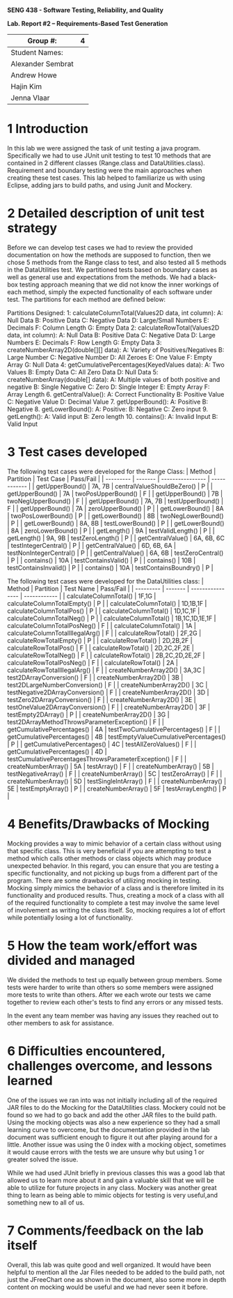 **SENG 438 - Software Testing, Reliability, and Quality**


**Lab. Report \#2 – Requirements-Based Test Generation**


| Group \#:         |  4  |
| ----------------- | --- |
| Student Names:    |     |
| Alexander Sembrat |     |
| Andrew Howe       |     |
| Hajin Kim         |     |
| Jenna Vlaar       |     |




# 1 Introduction


In this lab we were assigned the task of unit testing a java program. Specifically we had to use JUnit unit testing to test 10 methods that are contained in 2 different classes (Range.class and DataUtilities.class). Requirement and boundary testing were the main approaches when creating these test cases. This lab helped to familiarize us with using Eclipse, adding jars to build paths, and using Junit and Mockery.


# 2 Detailed description of unit test strategy


Before we can develop test cases we had to review the provided documentation on how the methods are supposed to function, then we chose 5 methods from the Range class to test, and also tested all 5 methods in the DataUtilities test. We partitioned tests based on boundary cases as well as general use and expectations from the methods. We had a black-box testing approach meaning that we did not know the inner workings of each method, simply the expected functionality of each software under test. The partitions for each method are defined below:


Partitions Designed:
1: calculateColumnTotal(Values2D data, int column):
	A: Null Data
	B: Positive Data
	C: Negative Data
	D: Large/Small Numbers
	E: Decimals	
	F: Column Length
	G: Empty Data
2: calculateRowTotal(Values2D data, int column):
	A: Null Data
	B: Positive Data
	C: Negative Data
	D: Large Numbers
	E: Decimals	
	F: Row Length
	G: Empty Data
3: createNumberArray2D(double[][] data):
	A: Variety of Positives/Negatives
	B: Large Number
	C: Negative Number
	D: All Zeroes
	E: One Value
	F: Empty Array
	G: Null Data
4: getCumulativePercentages(KeyedValues data):
	A: Two Values
	B: Empty Data
	C: All Zero Data
	D: Null Data
5: createNumberArray(double[] data):
	A: Multiple values of both positive and negative
	B: Single Negative
	C: Zero
	D: Single Integer
	E: Empty Array
	F: Array Length
6. getCentralValue():
	A: Correct Functionality
	B: Positive Value
	C: Negative Value
	D: Decimal Value
7. getUpperBound():
	A: Positive
	B: Negative
8. getLowerBound():
	A: Positive:
	B: Negative
	C: Zero input
9. getLength():
	A: Valid input
	B: Zero length
10. contains():
	A: Invalid Input
	B: Valid Input

# 3 Test cases developed


The following test cases were developed for the Range Class:
| Method | Partition | Test Case | Pass/Fail | 
| --------- | ------- | ---------------- | ------------ | 
| getUpperBound() | 7A, 7B | centralValueShouldBeZero() | P |
| getUpperBound() | 7A | twoPosUpperBound() | F |
| getUpperBound() | 7B | twoNegUpperBound() | F |
| getUpperBound() | 7A, 7B | testUpperBound() | F |
| getUpperBound() | 7A | zeroUpperBound() | P |
| getLowerBound() | 8A | twoPosLowerBound() | P |
| getLowerBound() | 8B | twoNegLowerBound() | P |
| getLowerBound() | 8A, 8B | testLowerBound() | P |
| getLowerBound() | 8A | zeroLowerBound() | P |
| getLength() | 9A | testValidLength() | P |
| getLength() | 9A, 9B | testZeroLength() | P |
| getCentralValue() | 6A, 6B, 6C | testIntegerCentral() | P |
| getCentralValue() | 6D, 6B, 6A | testNonIntegerCentral() | P |
| getCentralValue() | 6A, 6B | testZeroCentral() | P |
| contains() | 10A | testContainsValid() | P |
| contains() | 10B | testContainsInvalid() | P |
| contains() | 10A | testContainsBoundry() | P |


The following test cases were developed for the DataUtilities class:
| Method | Partition | Test Name | Pass/Fail | 
| --------- | ------- | ---------------- | ------------ | 
| calculateColumnTotal() | 1F,1G | calculateColumnTotalEmpty() | P |
| calculateColumnTotal() | 1D,1B,1F | calculateColumnTotalPos() | P |
| calculateColumnTotal() | 1D,1C,1F | calculateColumnTotalNeg() | P |
| calculateColumnTotal() | 1B,1C,1D,1E,1F | calculateColumnTotalPosNeg() | F |
| calculateColumnTotal() | 1A | calculateColumnTotalIllegalArg() | F |
| calculateRowTotal() | 2F,2G | calculateRowTotalEmpty() | P |
| calculateRowTotal() | 2D,2B,2F | calculateRowTotalPos() | F |
| calculateRowTotal() | 2D,2C,2F,2E | calculateRowTotalNeg() | F |
| calculateRowTotal() | 2B,2C,2D,2E,2F | calculateRowTotalPosNeg() | F |
| calculateRowTotal() | 2A | calculateRowTotalIllegalArg() | F |
| createNumberArray2D() | 3A,3C | test2DArrayConversion() | F |
| createNumberArray2D() | 3B | test2DLargeNumberConversion() | F |
| createNumberArray2D() | 3C | testNegative2DArrayConversion() | F |
| createNumberArray2D() | 3D | testZero2DArrayConversion() | F |
| createNumberArray2D() | 3E | testOneValue2DArrayConversion() | F |
| createNumberArray2D() | 3F | testEmpty2DArray() | P |
| createNumberArray2D() | 3G | test2DArrayMethodThrowsParameterException() | F |
| getCumulativePercentages() | 4A | testTwoCumulativePercentages() | F |
| getCumulativePercentages() | 4B | testEmptyValueCumulativePercentages() | P |
| getCumulativePercentages() | 4C | testAllZeroValues() | F |
| getCumulativePercentages() | 4D | testCumulativePercentagesThrowsParameterException() | F |
| createNumberArray() | 5A | testArray() | F |
| createNumberArray() | 5B | testNegativeArray() | F |
| createNumberArray() | 5C | testZeroArray() | F |
| createNumberArray() | 5D | testSingleIntArray() | F |
| createNumberArray() | 5E | testEmptyArray() | P |
| createNumberArray() | 5F | testArrayLength() | P |


# 4 Benefits/Drawbacks of Mocking


Mocking provides a way to mimic behavior of a certain class without using that specific class. This is very beneficial if you are attempting to test a method which calls other methods or class objects which may produce unexpected behavior. In this regard, you can ensure that you are testing a specific functionality, and not picking up bugs from a different part of the program. There are some drawbacks of utilizing mocking in testing. Mocking simply mimics the behavior of a class and is therefore limited in its functionality and produced results. Thus, creating a mock of a class with all of the required functionality to complete a test may involve the same level of involvement as writing the class itself. So, mocking requires a lot of effort while potentially losing a lot of functionality. 


# 5 How the team work/effort was divided and managed


We divided the methods to test up equally between group members. Some tests were harder to write than others so some members were assigned more tests to write than others. After we each wrote our tests we came together to review each other's tests to find any errors or any missed tests.


In the event any team member was having any issues they reached out to other members to ask for assistance.


# 6 Difficulties encountered, challenges overcome, and lessons learned


One of the issues we ran into was not initially including all of the required JAR files to do the Mocking for the DataUtilities class. Mockery could not be found so we had to go back and add the other JAR files to the build path. Using the mocking objects was also a new experience so they had a small learning curve to overcome, but the documentation provided in the lab document was sufficient enough to figure it out after playing around for a little. Another issue was using the 0 index with a mocking object, sometimes it would cause errors with the tests we are unsure why but using 1 or greater solved the issue.


While we had used JUnit briefly in previous classes this was a good lab that allowed us to learn more about it and gain a valuable skill that we will be able to utilize for future projects in any class. Mockery was another great thing to learn as being able to mimic objects for testing is very useful,and something new to all of us.


# 7 Comments/feedback on the lab itself


Overall, this lab was quite good and well organized. It would have been helpful to mention all the Jar Files needed to be added to the build path, not just the JFreeChart one as shown in the document, also some more in depth content on mocking would be useful and we had never seen it before.
